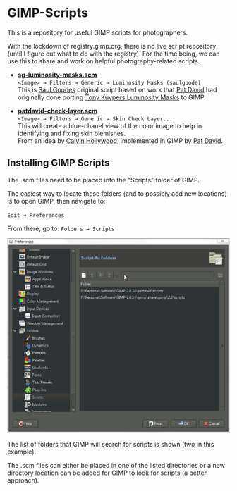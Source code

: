 # GIMP-Scripts

This is a repository for useful GIMP scripts for photographers.

With the lockdown of registry.gimp.org, there is no live script repository (until I figure out what to do with the registry). For the time being, we can use this to share and work on helpful photography-related scripts.

* [**sg-luminosity-masks.scm**][sg-luminosity-masks]  
    `<Image> → Filters → Generic → Luminosity Masks (saulgoode)`  
    This is [Saul Goodes][goode] original script based on work that [Pat David][david-lum] had originally done porting [Tony Kuypers Luminosity Masks][kuyper-lum] to GIMP.

* [**patdavid-check-layer.scm**][patdavid-check-layer]  
    `<Image> → Filters → Generic → Skin Check Layer...`  
    This will create a blue-chanel view of the color image to help in identifying and fixing skin blemishes.  
    From an idea by [Calvin Hollywood][], implemented in GIMP by [Pat David][david-skincheck].

[sg-luminosity-masks]: /sg-luminosity-masks.scm
[goode]: http://chiselapp.com/user/saulgoode/repository/script-fu/index
[david-lum]: http://blog.patdavid.net/2013/11/getting-around-in-gimp-luminosity-masks.html
[kuyper-lum]: http://goodlight.us/writing/luminositymasks/luminositymasks-1.html

[patdavid-check-layer]: /patdavid-check-layer.scm
[Calvin Hollywood]: https://www.youtube.com/watch?v=OSP-XTIfnGU
[david-skincheck]: http://blog.patdavid.net/2013/04/getting-around-in-gimp-blue-channel.html 


## Installing GIMP Scripts

The .scm files need to be placed into the "Scripts" folder of GIMP.

The easiest way to locate these folders (and to possibly add new locations) is to open GIMP, then navigate to:  

`Edit → Preferences`

From there, go to: `Folders → Scripts`

![GIMP Preferences Scripts Folder](gimp-prefs-scripts-folder.png)

The list of folders that GIMP will search for scripts is shown (two in this example).

The .scm files can either be placed in one of the listed directories or a new directory location can be added for GIMP to look for scripts (a better approach).
